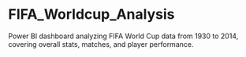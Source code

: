 # FIFA_Worldcup_Analysis
Power BI dashboard analyzing FIFA World Cup data from 1930 to 2014, covering overall stats, matches, and player performance.
